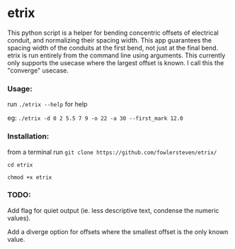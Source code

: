 # etrix

This python script is a helper for bending concentric offsets of electrical conduit, and normalizing their spacing width. This app guarantees the spacing width of the conduits at the first bend, not just at the final bend. etrix is run entirely from the command line using arguments. This currently only supports the usecase where the largest offset is known. I call this the "converge" usecase. 

### Usage:

run `./etrix --help` for help

eg: `./etrix -d 0 2 5.5 7 9 -o 22 -a 30 --first_mark 12.0`

### Installation:

from a terminal run `git clone https://github.com/fowlersteven/etrix/` 

`cd etrix`

`chmod +x etrix`

### TODO: 

Add flag for quiet output (ie. less descriptive text, condense the numeric values).

Add a diverge option for offsets where the smallest offset is the only known value. 
